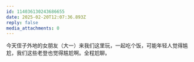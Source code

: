 ```yaml
---
id: 114036130243686655
date: 2025-02-20T12:07:36.893Z
reply: false
media_attachments: 0
---
```


今天侄子外地的女朋友（大一）来我们这里玩，一起吃个饭，可能年轻人觉得尴尬，我们这些老登也觉得尴尬啊。全程尬聊。

